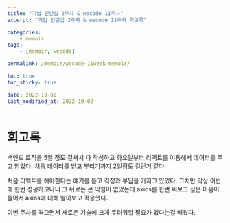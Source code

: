 ```yaml
---
title: "기업 인턴십 2주차 & wecode 11주차"
excerpt: "기업 인턴십 2주차 & wecode 11주차 회고록"

categories:
    - memoir
tags:
    - [memoir, wecode]

permalink: /memoir/wecode-11week-memoir/

toc: true
toc_sticky: true

date: 2022-10-02
last_modified_at: 2022-10-02
---
```


# 회고록

백엔드 로직을 5일 정도 걸쳐서 다 작성하고 화요일부터 리액트를 이용해서 데이터를 주고 받았다. 처음 데이터를 받고 뿌리기까지 2일정도 걸린거 같다.

처음 리액트를 해야한다는 얘기를 듣고 걱정과 부담을 가지고 있었다. 그치만 막상 이번에 한번 성공하고나니 그 뒤로는 큰 막힘이 없었는데 axios를 한번 써보고 싶은 마음이 들어서 axios에 대해 알아보고 적용했다.

이번 주차를 겪으면서 새로운 기술에 크게 두려워할 필요가 없다는걸 배웠다.
